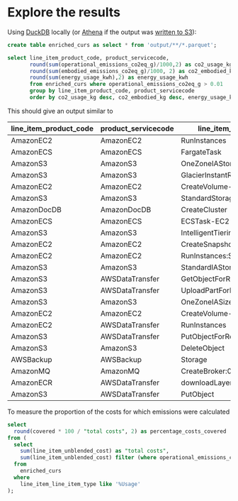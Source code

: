 # Explore the results

Using [DuckDB](https://duckdb.org/) locally (or [Athena](https://docs.aws.amazon.com/athena/latest/ug/what-is.html) if the output was [written to S3](../howto/s3.md)):

```sql
create table enriched_curs as select * from 'output/**/*.parquet';

select line_item_product_code, product_servicecode,
       round(sum(operational_emissions_co2eq_g)/1000,2) as co2_usage_kg,
       round(sum(embodied_emissions_co2eq_g)/1000, 2) as co2_embodied_kg,
       round(sum(energy_usage_kwh),2) as energy_usage_kwh
       from enriched_curs where operational_emissions_co2eq_g > 0.01
       group by line_item_product_code, product_servicecode
       order by co2_usage_kg desc, co2_embodied_kg desc, energy_usage_kwh desc, product_servicecode;
```

This should give an output similar to

| line_item_product_code | product_servicecode |      line_item_operation       | co2_usage_kg | energy_usage_kwh | co2_embodied_kg |
|------------------------|---------------------|--------------------------------|-------------:|-----------------:|----------------:|
| AmazonEC2              | AmazonEC2           | RunInstances                   | 538.3        | 1220.14          | 303.41          |
| AmazonECS              | AmazonECS           | FargateTask                    | 181.32       | 399.05           | NULL            |
| AmazonS3               | AmazonS3            | OneZoneIAStorage               | 102.3        | 225.15           | NULL            |
| AmazonS3               | AmazonS3            | GlacierInstantRetrievalStorage | 75.89        | 167.03           | NULL            |
| AmazonEC2              | AmazonEC2           | CreateVolume-Gp3               | 41.63        | 91.62            | NULL            |
| AmazonS3               | AmazonS3            | StandardStorage                | 28.51        | 62.81            | NULL            |
| AmazonDocDB            | AmazonDocDB         | CreateCluster                  | 19.79        | 43.56            | NULL            |
| AmazonECS              | AmazonECS           | ECSTask-EC2                    | 9.26         | 20.37            | NULL            |
| AmazonS3               | AmazonS3            | IntelligentTieringAIAStorage   | 2.33         | 5.13             | NULL            |
| AmazonEC2              | AmazonEC2           | CreateSnapshot                 | 2.31         | 5.82             | NULL            |
| AmazonEC2              | AmazonEC2           | RunInstances:SV001             | 1.79         | 3.94             | 0.78            |
| AmazonS3               | AmazonS3            | StandardIAStorage              | 1.19         | 2.61             | NULL            |
| AmazonS3               | AWSDataTransfer     | GetObjectForRepl               | 1.17         | 2.58             | NULL            |
| AmazonS3               | AWSDataTransfer     | UploadPartForRepl              | 1.01         | 2.22             | NULL            |
| AmazonS3               | AmazonS3            | OneZoneIASizeOverhead          | 0.89         | 1.96             | NULL            |
| AmazonEC2              | AmazonEC2           | CreateVolume-Gp2               | 0.84         | 1.84             | NULL            |
| AmazonEC2              | AWSDataTransfer     | RunInstances                   | 0.18         | 0.39             | NULL            |
| AmazonS3               | AWSDataTransfer     | PutObjectForRepl               | 0.16         | 0.36             | NULL            |
| AmazonS3               | AmazonS3            | DeleteObject                   | 0.16         | 0.35             | NULL            |
| AWSBackup              | AWSBackup           | Storage                        | 0.1          | 0.49             | NULL            |
| AmazonMQ               | AmazonMQ            | CreateBroker:0001              | 0.02         | 0.04             | NULL            |
| AmazonECR              | AWSDataTransfer     | downloadLayer                  | 0.01         | 0.01             | NULL            |
| AmazonS3               | AWSDataTransfer     | PutObject                      | 0.0          | 0.0              | NULL            |

To measure the proportion of the costs for which emissions were calculated

```sql
select
  round(covered * 100 / "total costs", 2) as percentage_costs_covered
from (
  select
    sum(line_item_unblended_cost) as "total costs",
    sum(line_item_unblended_cost) filter (where operational_emissions_co2eq_g is not null) as covered
  from
    enriched_curs
  where
    line_item_line_item_type like '%Usage'
);
```
